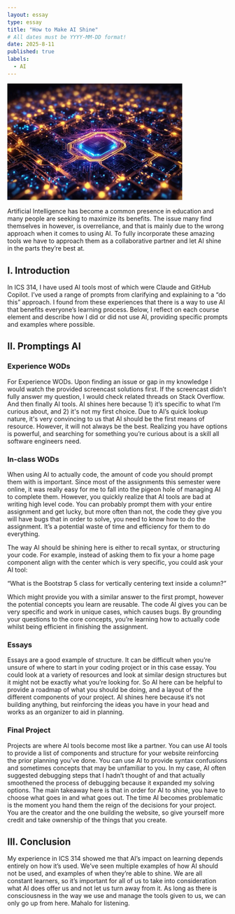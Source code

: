 ```yaml
---
layout: essay
type: essay
title: "How to Make AI Shine"
# All dates must be YYYY-MM-DD format!
date: 2025-8-11
published: true
labels:
  - AI
---
```


<div class="text-center mt-5 mb-5">
  <img src="../img/ai.jpg" width="400px" class="img-fluid rounded" alt="AI image">
</div>

Artificial Intelligence has become a common presence in education and many people are seeking to maximize its benefits. The issue many find themselves in however, is overreliance, and that is mainly due to the wrong approach when it comes to using AI. To fully incorporate these amazing tools we have to approach them as a collaborative partner and let AI shine in the parts they’re best at.

## I. Introduction
In ICS 314, I have used AI tools most of which were Claude and GitHub Copilot. I’ve used a range of prompts from clarifying and explaining to a “do this” approach. I found from these experiences that there is a way to use AI that benefits everyone’s learning process. Below, I reflect on each course element and describe how I did or did not use AI, providing specific prompts and examples where possible.

## II. Promptings AI 

### Experience WODs
For Experience WODs. Upon finding an issue or gap in my knowledge I would watch the provided screencast solutions first. If the screencast didn’t fully answer my question, I would check related threads on Stack Overflow. And then finally AI tools. 
AI shines here because 1) it’s specific to what I’m curious about, and 2) it's not my first choice. Due to AI’s quick lookup nature, it's very convincing to us that AI should be the first means of resource. However, it will not always be the best. Realizing you have options is powerful, and searching for something you’re curious about is a skill all software engineers need. 

### In-class WODs 
When using AI to actually code, the amount of code you should prompt them with is important. 
Since most of the assignments this semester were online, it was really easy for me to fall into the pigeon hole of managing AI to complete them. However, you quickly realize that AI tools are bad at writing high level code. You can probably prompt them with your entire assignment and get lucky, but more often than not, the code they give you will have bugs that  in order to solve, you need to know how to do the assignment. It’s a potential waste of time and efficiency for them to do everything.

The way AI should be shining here is either to recall syntax, or structuring your code. For example, instead of asking them to fix your a home page component align with the center which is very specific, you could ask your AI tool:

“What is the Bootstrap 5 class for vertically centering text inside a column?”

Which might provide you with a similar answer to the first prompt, however the potential concepts you learn are reusable. The code AI gives you can be very specific and work in unique cases, which causes bugs. By grounding your questions to the core concepts,  you’re learning how to actually code whilst being efficient in finishing the assignment.

### Essays
Essays are a good example of structure. It can be difficult when you’re unsure of where to start in your coding project or in this case essay. You could look at a variety of resources and look at similar design structures but it might not be exactly what you’re looking for. So AI here can be helpful to provide a roadmap of what you should be doing, and a layout of the different components of your project. AI shines here because it’s not building anything, but reinforcing the ideas you have in your head and works as an organizer to aid in planning. 

### Final Project
Projects are where AI tools become most like a partner. You can use AI tools to provide a list of components and structure for your website reinforcing the prior planning you’ve done. You can use AI to provide syntax confusions and sometimes concepts that may be unfamiliar to you. In my case, AI often suggested debugging steps that I hadn’t thought of and that actually smoothened the process of debugging because it expanded my solving options. The main takeaway here is that in order for AI to shine, you have to choose what goes in and what goes out. The time AI becomes  problematic is the moment you hand them the reign of the decisions for your project. You are the creator and the one building the website, so give yourself more credit and take ownership of the things that you create. 

## III. Conclusion
My experience in ICS 314 showed me that AI’s impact on learning depends entirely on how it’s used. We’ve seen multiple examples of how AI should not be used, and examples of when they’re able to shine. We are all constant learners, so it’s important for all of us to take into consideration what AI does offer us and not let us turn away from it. As long as there is consciousness in the way we use and manage the tools given to us, we can only go up from here. Mahalo for listening. 
